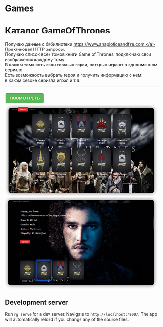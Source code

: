 # Games

<h1>Каталог GameOfThrones</h1>

Получаю данные с бибилиотеки <a href="https://www.anapioficeandfire.com.">https://www.anapioficeandfire.com.</a></br>
Практиковал HTTP запросы.</br>
Получаю список всех томов книги Game of Thrones, подключаю свои изображения каждому тому.</br>
В кажом томе есть свои главные герои, которые играют в одноименном сериале.</br>
Есть возможность выбрать героя и получить информацию о нем:</br>
в каком сезоне сериала играл и т.д.</br>
<hr>

<a target="_blank" href="https://meddokss.github.io/GameOfThrones"><img src="see.png" alt="Посмотреть"></a>
<a target="_blank" href="https://meddokss.github.io/GameOfThrones"><img src="img1.png" alt="Посмотреть"></a>
<a target="_blank" href="https://meddokss.github.io/GameOfThrones"><img src="img3.png" alt="Посмотреть"></a>

## Development server
Run `ng serve` for a dev server. Navigate to `http://localhost:4200/`.
The app will automatically reload if you change any of the source files.

